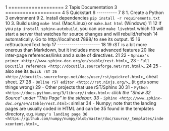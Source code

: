  1 ===================
  2 Tapis Documentation
  3 ===================
  4 
  5 Quickstart
  6 ----------
  7 
  8 1. Create a Python 3 environment
  9 2. Install dependencies ``pip install -r requirements.txt``
 10 3. Build using ``make html`` (Mac/Linux) or ``make.bat html`` (Windows)
 11 
 12 If you ``pip install sphinx-autobuild``, you can use ``make livehtml`` which
 13 will start a server that watches for source changes and will rebuild/refresh
 14 automatically. Go to http://localhost:7898/ to see its output.
 15 
 16 reStructuredText help
 17 ---------------------
 18 
 19 rST is a bit more onerous than Markdown, but it includes more advanced features
 20 like inter-page references/links and a suite of directives.
 21 
 22 - `Sphinx's primer <http://www.sphinx-doc.org/en/stable/rest.html>`_
 23 - `Full Docutils reference <http://docutils.sourceforge.net/rst.html>`_
 24 
 25   - also see its `Quick rST
 26     <http://docutils.sourceforge.net/docs/user/rst/quickref.html>`_ cheat sheet.
 27 
 28 - `Online rST editor <http://rst.ninjs.org/>`_ (it gets some things wrong)
 29 - Other projects that use rST/Sphinx
 30 
 31   - `Python <https://docs.python.org/3/library/index.html>`_: click the "Show
 32     Source" under "This Page" in the sidebar.
 33   - `Sphinx <http://www.sphinx-doc.org/en/stable/rest.html>`_: similar
 34   - Numpy; note that the landing pages are usually coded in HTML and can be
 35     found in the templates directory, e.g. `Numpy's landing page
 36     <https://github.com/numpy/numpy/blob/master/doc/source/_templates/indexcontent.html>`_

